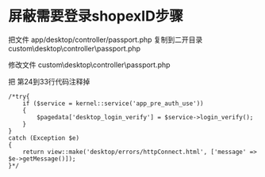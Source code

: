 # 屏蔽需要登录shopexID步骤

把文件 app/desktop/controller/passport.php 复制到二开目录 custom\desktop\controller\passport.php

修改文件 custom\desktop\controller\passport.php

把 第24到33行代码注释掉

```text
/*try{
    if ($service = kernel::service('app_pre_auth_use'))
    {
        $pagedata['desktop_login_verify'] = $service->login_verify();
    }
}
catch (Exception $e)
{
    return view::make('desktop/errors/httpConnect.html', ['message' => $e->getMessage()]);
}*/
```

